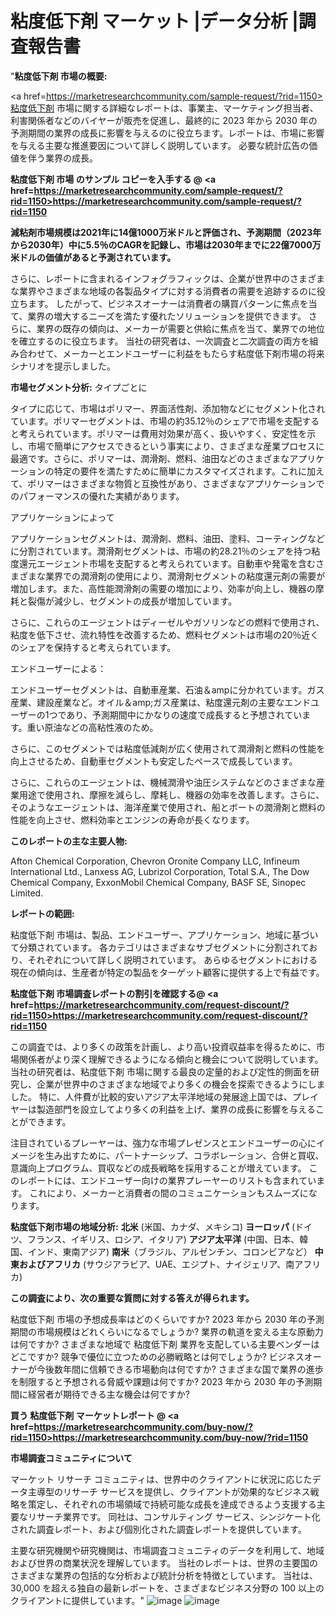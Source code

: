 #  粘度低下剤 マーケット |データ分析 |調査報告書
"<strong>粘度低下剤 市場の概要:</strong>

<a href=https://marketresearchcommunity.com/sample-request/?rid=1150>粘度低下剤</a> 市場に関する詳細なレポートは、事業主、マーケティング担当者、利害関係者などのバイヤーが販売を促進し、最終的に 2023 年から 2030 年の予測期間の業界の成長に影響を与えるのに役立ちます。レポートは、市場に影響を与える主要な推進要因について詳しく説明しています。 必要な統計広告の価値を伴う業界の成長。

<strong>粘度低下剤 市場 のサンプル コピーを入手する @ <a href=https://marketresearchcommunity.com/sample-request/?rid=1150>https://marketresearchcommunity.com/sample-request/?rid=1150</a></strong>

<strong>減粘剤市場規模は2021年に14億1000万米ドルと評価され、予測期間（2023年から2030年）中に5.5％のCAGRを記録し、市場は2030年までに22億7000万米ドルの価値があると予測されています。</strong>

さらに、レポートに含まれるインフォグラフィックは、企業が世界中のさまざまな業界やさまざまな地域の各製品タイプに対する消費者の需要を追跡するのに役立ちます。 したがって、ビジネスオーナーは消費者の購買パターンに焦点を当て、業界の増大するニーズを満たす優れたソリューションを提供できます。 さらに、業界の既存の傾向は、メーカーが需要と供給に焦点を当て、業界での地位を確立するのに役立ちます。 当社の研究者は、一次調査と二次調査の両方を組み合わせて、メーカーとエンドユーザーに利益をもたらす粘度低下剤市場の将来シナリオを提示しました。

<strong>市場セグメント分析:</strong>
タイプごとに

タイプに応じて、市場はポリマー、界面活性剤、添加物などにセグメント化されています。ポリマーセグメントは、市場の約35.12％のシェアで市場を支配すると考えられています。ポリマーは費用対効果が高く、扱いやすく、安定性を示し、市場で簡単にアクセスできるという事実により、さまざまな産業プロセスに最適です。さらに、ポリマーは、潤滑剤、燃料、油田などのさまざまなアプリケーションの特定の要件を満たすために簡単にカスタマイズされます。これに加えて、ポリマーはさまざまな物質と互換性があり、さまざまなアプリケーションでのパフォーマンスの優れた実績があります。

アプリケーションによって

アプリケーションセグメントは、潤滑剤、燃料、油田、塗料、コーティングなどに分割されています。潤滑剤セグメントは、市場の約28.21％のシェアを持つ粘度還元エージェント市場を支配すると考えられています。自動車や発電を含むさまざまな業界での潤滑剤の使用により、潤滑剤セグメントの粘度還元剤の需要が増加します。また、高性能潤滑剤の需要の増加により、効率が向上し、機器の摩耗と裂傷が減少し、セグメントの成長が増加しています。



さらに、これらのエージェントはディーゼルやガソリンなどの燃料で使用され、粘度を低下させ、流れ特性を改善するため、燃料セグメントは市場の20％近くのシェアを保持すると考えられています。

エンドユーザーによる：

エンドユーザーセグメントは、自動車産業、石油＆ampに分かれています。ガス産業、建設産業など。オイル＆amp;ガス産業は、粘度還元剤の主要なエンドユーザーの1つであり、予測期間中にかなりの速度で成長すると予想されています。重い原油などの高粘性液のため。



さらに、このセグメントでは粘度低減剤が広く使用されて潤滑剤と燃料の性能を向上させるため、自動車セグメントも安定したペースで成長しています。



さらに、これらのエージェントは、機械潤滑や油圧システムなどのさまざまな産業用途で使用され、摩擦を減らし、摩耗し、機器の効率を改善します。さらに、そのようなエージェントは、海洋産業で使用され、船とボートの潤滑剤と燃料の性能を向上させ、燃料効率とエンジンの寿命が長くなります。

<strong>このレポートの主な主要人物:</strong>

Afton Chemical Corporation, Chevron Oronite Company LLC, Infineum International Ltd., Lanxess AG, Lubrizol Corporation, Total S.A., The Dow Chemical Company, ExxonMobil Chemical Company, BASF SE, Sinopec Limited.









<strong>レポートの範囲:</strong>

粘度低下剤 市場は、製品、エンドユーザー、アプリケーション、地域に基づいて分類されています。 各カテゴリはさまざまなサブセグメントに分割されており、それぞれについて詳しく説明されています。 あらゆるセグメントにおける現在の傾向は、生産者が特定の製品をターゲット顧客に提供する上で有益です。

<strong>粘度低下剤 市場調査レポートの割引を確認する@ <a href=https://marketresearchcommunity.com/request-discount/?rid=1150>https://marketresearchcommunity.com/request-discount/?rid=1150</a></strong>

この調査では、より多くの政策を計画し、より高い投資収益率を得るために、市場関係者がより深く理解できるようになる傾向と機会について説明しています。 当社の研究者は、粘度低下剤 市場に関する最良の定量的および定性的側面を研究し、企業が世界中のさまざまな地域でより多くの機会を探索できるようにしました。 特に、人件費が比較的安いアジア太平洋地域の発展途上国では、プレイヤーは製造部門を設立してより多くの利益を上げ、業界の成長に影響を与えることができます。

注目されているプレーヤーは、強力な市場プレゼンスとエンドユーザーの心にイメージを生み出すために、パートナーシップ、コラボレーション、合併と買収、意識向上プログラム、買収などの成長戦略を採用することが増えています。 このレポートには、エンドユーザー向けの業界プレーヤーのリストも含まれています。 これにより、メーカーと消費者の間のコミュニケーションもスムーズになります。

<strong>粘度低下剤市場の地域分析:</strong>
<strong>北米</strong> (米国、カナダ、メキシコ)
<strong>ヨーロッパ</strong> (ドイツ、フランス、イギリス、ロシア、イタリア)
<strong>アジア太平洋</strong> (中国、日本、韓国、インド、東南アジア)
<strong>南米</strong>（ブラジル、アルゼンチン、コロンビアなど）
<strong>中東およびアフリカ</strong> (サウジアラビア、UAE、エジプト、ナイジェリア、南アフリカ)

<strong>この調査により、次の重要な質問に対する答えが得られます。</strong>

粘度低下剤 市場の予想成長率はどのくらいですか? 2023 年から 2030 年の予測期間の市場規模はどれくらいになるでしょうか?
業界の軌道を変える主な原動力は何ですか?
さまざまな地域で 粘度低下剤 業界を支配している主要ベンダーはどこですか? 競争で優位に立つための必勝戦略とは何でしょうか?
ビジネスオーナーが今後数年間に信頼できる市場動向は何ですか?
さまざまな国で業界の進歩を制限すると予想される脅威や課題は何ですか?
2023 年から 2030 年の予測期間に経営者が期待できる主な機会は何ですか?

<strong>買う 粘度低下剤 マーケットレポート @ <a href=https://marketresearchcommunity.com/buy-now/?rid=1150>https://marketresearchcommunity.com/buy-now/?rid=1150</a></strong>

<strong>市場調査コミュニティについて</strong>

マーケット リサーチ コミュニティは、世界中のクライアントに状況に応じたデータ主導型のリサーチ サービスを提供し、クライアントが効果的なビジネス戦略を策定し、それぞれの市場領域で持続可能な成長を達成できるよう支援する主要なリサーチ業界です。 同社は、コンサルティング サービス、シンジケート化された調査レポート、および個別化された調査レポートを提供しています。

主要な研究機関や研究機関は、市場調査コミュニティのデータを利用して、地域および世界の商業状況を理解しています。 当社のレポートは、世界の主要国のさまざまな業界の包括的な分析および統計分析を特徴としています。 当社は、30,000 を超える独自の最新レポートを、さまざまなビジネス分野の 100 以上のクライアントに提供しています。"
![image](https://github.com/Gargi1522/MRC/assets/158283091/14fc330a-3fb8-4c9f-b39b-33df2eb685c8)
![image](https://github.com/Gargi1522/MRC/assets/158283091/bd1a9523-fd90-459c-a7f7-6cd6e8b8102a)
